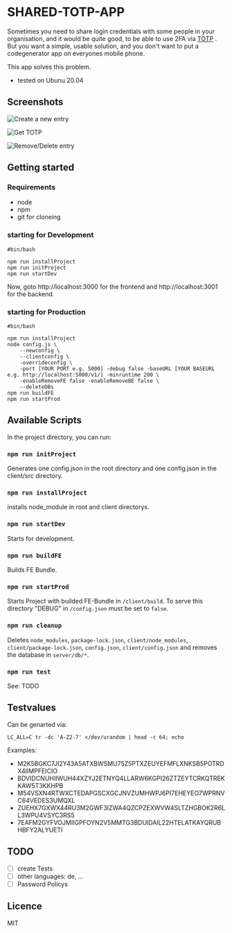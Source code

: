 # SHARED-TOTP-APP

Sometimes you need to share login credentials with some people in your organisation,
and it would be quite good, to be able to use 2FA via [TOTP](https://en.wikipedia.org/wiki/Time-based_One-Time_Password) .
But you want a simple, usable solution, and you don't want to put a codegenerator app on everyones mobile phone.

This app solves this problem.

- tested on Ubunu 20.04

## Screenshots

![Create a new entry](https://github.com/fishat64/SHARED-TOTP-APP/blob/main/README/CreateEntry.png?raw=true)

![Get TOTP](https://github.com/fishat64/SHARED-TOTP-APP/blob/main/README/GetTOTPCode.png?raw=true)

![Remove/Delete entry](https://github.com/fishat64/SHARED-TOTP-APP/blob/main/README/RemoveEntry.png?raw=true)

## Getting started

### Requirements

- node
- npm
- git for cloneing

### starting for Development

`#bin/bash`

```
npm run installProject
npm run initProject
npm run startDev
```

Now, goto http://localhost:3000 for the frontend and
http://localhost:3001 for the backend.

### starting for Production

`#bin/bash`

```
npm run installProject
node config.js \
    --newconfig \
    --clientconfig \
    -overrideconfig \
    -port [YOUR PORT e.g. 5000] -debug false -baseURL [YOUR BASEURL e.g. http://localhost:5000/v1/] -minruntime 200 \
    -enableRemoveFE false -enableRemoveBE false \
    --deleteDBs
npm run buildFE
npm run startProd
```

## Available Scripts

In the project directory, you can run:

### `npm run initProject`

Generates one config.json in the root directory and one config.json in the client/src directory.

### `npm run installProject`

installs node_module in root and client directorys.

### `npm run startDev`

Starts for development.

### `npm run buildFE`

Builds FE Bundle.

### `npm run startProd`

Starts Project with builded FE-Bundle in `/client/build`.
To serve this directory "DEBUG" in `/config.json` must be set to `false`.

### `npm run cleanup`

Deletes `node_modules`, `package-lock.json`, `client/node_modules`, `client/package-lock.json`, `config.json`, `client/config.json` and removes the database in `server/db/*`.

### `npm run test`

See: TODO

## Testvalues

Can be genarted via:

```
LC_ALL=C tr -dc 'A-Z2-7' </dev/urandom | head -c 64; echo
```

Examples:

* M2K5BGKC7JI2Y43A5ATXBWSMU75Z5PTXZEUYEFMFLXNKSB5POTRDX4IIMPFEICIO
* BDVIDCNUHIIWUH44XZYJ2ETNYQ4LLARW6KGPI26ZTZEYTCRKQTREKKAW5T3KKHPB
* M54VSXN4RTWXCTEDAPGSCXGCJNVZUMHWPJ6PI7EHEYEO7WPRNVC64VEDES3UMQXL
* ZUEHX7GXWX44RU3M2GWF3IZWA4QZCPZEXWVW4SLTZHGBOK2R6LL3WPU4VSYC3RS5
* 7EAFM2GYFVOJMIIGPFOYN2V5MMTG3BDUIDAIL22HTELATKAYQRUBHBFY2ALYUETI

## TODO

- [ ] create Tests
- [ ] other languages: de, ...
- [ ] Password Policys

## Licence

MIT